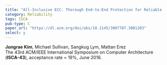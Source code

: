 ```yaml
---
title: "All-Inclusive ECC: Thorough End-to-End Protection for Reliable Computer Memory"
category: Reliability
tags: ISCA
pub-type: C
paper_url: "https://dl.acm.org/doi/abs/10.1145/3007787.3001203"
select: y
---
```


**Jungrae Kim**, Michael Sullivan, Sangkug Lym, Mattan Erez<br>
The 43rd ACM/IEEE International Symposium on Computer Architecture (**ISCA-43**), acceptance rate = 19%, June 2016.

